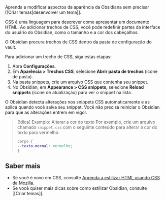 Aprenda a modificar aspectos da aparência da Obsidiana sem precisar [[Criar temas|desenvolver um tema]].

CSS é uma linguagem para descrever como apresentar um documento HTML. Ao adicionar trechos de CSS, você pode redefinir partes da interface do usuário do Obsidian, como o tamanho e a cor dos cabeçalhos.

O Obsidian procura trechos de CSS dentro da pasta de configuração do vault.

Para adicionar um trecho de CSS, siga estas etapas:

1. Abra **Configurações**.
2. Em **Aparência > Trechos CSS**, selecione **Abrir pasta de trechos** (ícone de pasta).
3. Na pasta snippets, crie um arquivo CSS que contenha seu snippet.
4. No Obsidian, em **Appearance > CSS snippets**, selecione **Reload snippets** (ícone de atualização) para ver o snippet na lista.

O Obsidian detecta alterações nos snippets CSS automaticamente e as aplica quando você salva seu snippet. Você não precisa reiniciar o Obsidian para que as alterações entrem em vigor.

> [!dica] Exemplo: Alterar a cor do texto
> Por exemplo, crie um arquivo chamado `snippet.css` com o seguinte conteúdo para alterar a cor do texto para vermelho:
>
>
>
> ```css
> corpo {
> --texto-normal: vermelho;
> }
> ```

## Saber mais

- Se você é novo em CSS, consulte [Aprenda a estilizar HTML usando CSS](https://developer.mozilla.org/en-US/docs/Learn/CSS) da Mozilla.
- Se você quiser mais dicas sobre como estilizar Obsidian, consulte [[Criar temas]].